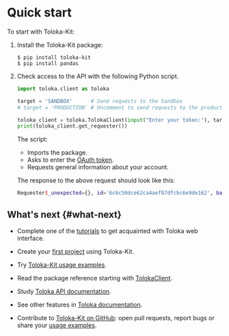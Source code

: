 # Quick start

To start with Toloka-Kit:

1. Install the Toloka-Kit package:

    ```shell
    $ pip install toloka-kit
    $ pip install pandas
    ```

1. Check access to the API with the following Python script.

    ```python
    import toloka.client as toloka

    target = 'SANDBOX'      # Send requests to the Sandbox
    # target = 'PRODUCTION' # Uncomment to send requests to the production version

    toloka_client = toloka.TolokaClient(input("Enter your token:"), target)
    print(toloka_client.get_requester())
    ```

    The script:

    - Imports the package.
    - Asks to enter the [OAuth token](./registration.md#oauth-token).
    - Requests general information about your account.

    The response to the above request should look like this:

    ```bash
    Requester(_unexpected={}, id='6c6c50dce62ca4aef87dfcbc6e9de162', balance=Decimal('1.0000'), public_name={'EN': 'John Smith'}, company=None)
    ```

## What's next {#what-next}

- Complete one of the [tutorials](../guide/tutorials/usecases.md) to get acquainted with Toloka web interface.

- Create your [first project](./recipes/learn-basics.md) using Toloka-Kit.

- Try [Toloka-Kit usage examples](./recipes/use-cases.md).

- Read the package reference starting with [TolokaClient](reference/toloka.client.TolokaClient.md).

- Study [Toloka API documentation](../api/index.md).

- See other features in [Toloka documentation](../guide/concepts/overview.md).

- Contribute to [Toloka-Kit on GitHub](https://github.com/Toloka/toloka-kit): open pull requests, report bugs or share your [usage examples](https://github.com/Toloka/toloka-kit/tree/main/examples#need-more-examples).
